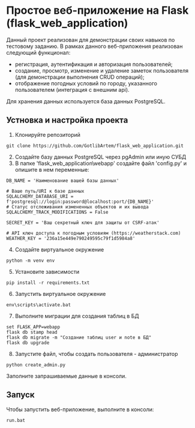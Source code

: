 # Простое веб-приложение на Flask (flask_web_application)
Данный проект реализован для демонстрации своих навыков по тестовому заданию.
В рамках данного веб-приложения реализован следующий функционал:
* регистрация, аутентификация и авторизация пользователей;
* создание, просмотр, изменение и удаление заметок пользователя (для демонстрации выполнения CRUD операций);
* отображение погодных условий по городу, указанного пользователем (интеграция с внешним api). 

Для хранения данных используется база данных PostgreSQL.

## Устновка и настройка проекта
1. Клонируйте репозиторий
```
git clone https://github.com/GotlibArtem/flask_web_application.git
```
2. Создайте базу данных PostgreSQL через pgAdmin или иную СУБД
3. В папке 'flask_web_application\webapp' создайте файл 'config.py' и опишите в нем переменные:
```
DB_NAME = 'Наименование вашей базы данных'

# Ваше путь/URI к базе данных
SQLALCHEMY_DATABASE_URI = f'postgresql://login:password@localhost:port/{DB_NAME}'
# Статус отслеживания измененных объектов и их вывода
SQLALCHEMY_TRACK_MODIFICATIONS = False

SECRET_KEY = 'Ваш секретный ключ для защиты от CSRF-атак'

# API ключ доступа к погодным условиям (https://weatherstack.com)
WEATHER_KEY = '236a15e449e790249595c79f1d5984a8'
```
4. Создайте виртуальное окружение
```
python -m venv env
```
5. Установите зависимости
```
pip install -r requirements.txt
```
6. Запустить виртуальное окружение
```
env\scripts\activate.bat
```
7. Выполните миграции для создания таблиц в БД
```
set FLASK_APP=webapp
flask db stamp head
flask db migrate -m "Создание таблиц user и note в БД"
flask db upgrade
```
8. Запустите файл, чтобы создать пользователя - администратор
```
python create_admin.py
```
Заполните запрашиваемые данные в консоли.

## Запуск
Чтобы запустить веб-приложение, выполните в консоли:
```
run.bat
```
